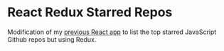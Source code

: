 # React Redux Starred Repos

Modification of my [previous React app](https://github.com/dinkydani/react_starred_repos) to list the top starred JavaScript Github repos but using Redux.
